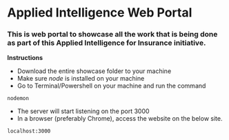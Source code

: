 # Applied Intelligence Web Portal
### This is web portal to showcase all the work that is being done as part of this Applied Intelligence for Insurance initiative.

**Instructions**

* Download the entire showcase folder to your machine
* Make sure *node* is installed on your machine
* Go to Terminal/Powershell on your machine and run the command 

`nodemon `

* The server will start listening on the port 3000
* In a browser (preferably Chrome), access the website on the below site.

`localhost:3000`
